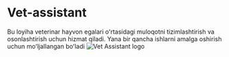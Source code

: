 # Vet-assistant
Bu loyiha veterinar hayvon egalari oʻrtasidagi muloqotni tizimlashtirish va osonlashtirish uchun hizmat qiladi. Yana bir qancha ishlarni amalga oshirish uchun moʻljallangan boʻladi 
![Vet Assistant logo](https://your-uploaded-image-link.png)
